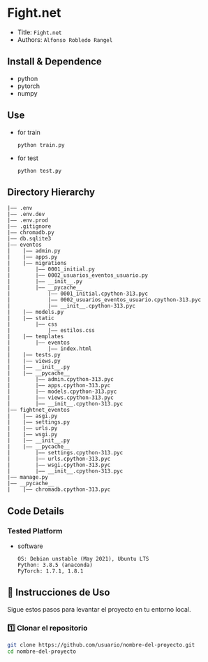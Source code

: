 
Fight.net
===
- Title:  `Fight.net`
- Authors:  `Alfonso Robledo Rangel`

## Install & Dependence
- python
- pytorch
- numpy

## Use
- for train
  ```
  python train.py
  ```
- for test
  ```
  python test.py
  ```


## Directory Hierarchy
```
|—— .env
|—— .env.dev
|—— .env.prod
|—— .gitignore
|—— chromadb.py
|—— db.sqlite3
|—— eventos
|    |—— admin.py
|    |—— apps.py
|    |—— migrations
|        |—— 0001_initial.py
|        |—— 0002_usuarios_eventos_usuario.py
|        |—— __init__.py
|        |—— __pycache__
|            |—— 0001_initial.cpython-313.pyc
|            |—— 0002_usuarios_eventos_usuario.cpython-313.pyc
|            |—— __init__.cpython-313.pyc
|    |—— models.py
|    |—— static
|        |—— css
|            |—— estilos.css
|    |—— templates
|        |—— eventos
|            |—— index.html
|    |—— tests.py
|    |—— views.py
|    |—— __init__.py
|    |—— __pycache__
|        |—— admin.cpython-313.pyc
|        |—— apps.cpython-313.pyc
|        |—— models.cpython-313.pyc
|        |—— views.cpython-313.pyc
|        |—— __init__.cpython-313.pyc
|—— fightnet_eventos
|    |—— asgi.py
|    |—— settings.py
|    |—— urls.py
|    |—— wsgi.py
|    |—— __init__.py
|    |—— __pycache__
|        |—— settings.cpython-313.pyc
|        |—— urls.cpython-313.pyc
|        |—— wsgi.cpython-313.pyc
|        |—— __init__.cpython-313.pyc
|—— manage.py
|—— __pycache__
|    |—— chromadb.cpython-313.pyc
```


## Code Details
### Tested Platform
- software
  ```
  OS: Debian unstable (May 2021), Ubuntu LTS
  Python: 3.8.5 (anaconda)
  PyTorch: 1.7.1, 1.8.1
  ```
  
## 🚀 Instrucciones de Uso

Sigue estos pasos para levantar el proyecto en tu entorno local.

### 1️⃣ Clonar el repositorio
```bash
git clone https://github.com/usuario/nombre-del-proyecto.git
cd nombre-del-proyecto
```


